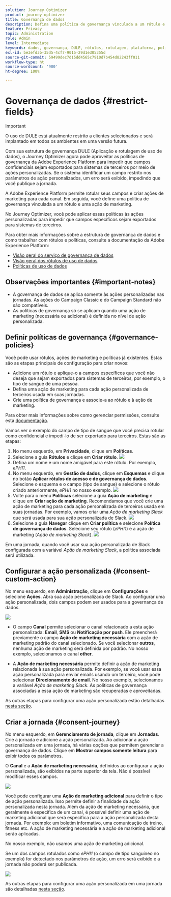 ```yaml
---
solution: Journey Optimizer
product: journey optimizer
title: Governança de dados
description: Defina uma política de governança vinculada a um rótulo e uma ação de marketing
feature: Privacy
topic: Administration
role: Admin
level: Intermediate
keywords: dados, governança, DULE, rótulos, rotulagem, plataforma, política
exl-id: be3efd3b-35d5-4cf7-9015-29d1e305355d
source-git-commit: 59499dec7d15dd4565c7910d7b454d82243ff011
workflow-type: ht
source-wordcount: '900'
ht-degree: 100%

---
```


# Governança de dados {#restrict-fields}


>[!IMPORTANT]
>
>O uso de DULE está atualmente restrito a clientes selecionados e será implantado em todos os ambientes em uma versão futura.

Com sua estrutura de governança DULE (Aplicação e rotulagem de uso de dados), o Journey Optimizer agora pode aproveitar as políticas de governança da Adobe Experience Platform para impedir que campos confidenciais sejam exportados para sistemas de terceiros por meio de ações personalizadas. Se o sistema identificar um campo restrito nos parâmetros de ação personalizados, um erro será exibido, impedindo que você publique a jornada.

A Adobe Experience Platform permite rotular seus campos e criar ações de marketing para cada canal. Em seguida, você define uma política de governança vinculada a um rótulo e uma ação de marketing.

No Journey Optimizer, você pode aplicar essas políticas às ações personalizadas para impedir que campos específicos sejam exportados para sistemas de terceiros.

Para obter mais informações sobre a estrutura de governança de dados e como trabalhar com rótulos e políticas, consulte a documentação da Adobe Experience Platform:

* [Visão geral do serviço de governança de dados](https://experienceleague.adobe.com/docs/experience-platform/data-governance/home.html?lang=pt-BR)
* [Visão geral dos rótulos de uso de dados](https://experienceleague.adobe.com/docs/experience-platform/data-governance/labels/overview.html?lang=pt-BR)
* [Políticas de uso de dados](https://experienceleague.adobe.com/docs/experience-platform/data-governance/policies/overview.html?lang=pt-BR)

## Observações importantes {#important-notes}

* A governança de dados se aplica somente às ações personalizadas nas jornadas. As ações do Campaign Classic e do Campaign Standard não são compatíveis.
* As políticas de governança só se aplicam quando uma ação de marketing (necessária ou adicional) é definida no nível de ação personalizada.

## Definir políticas de governança {#governance-policies}

Você pode usar rótulos, ações de marketing e políticas já existentes. Estas são as etapas principais de configuração para criar novos:

* Adicione um rótulo e aplique-o a campos específicos que você não deseja que sejam exportados para sistemas de terceiros, por exemplo, o tipo de sangue de uma pessoa.
* Defina uma ação de marketing para cada ação personalizada de terceiros usada em suas jornadas.
* Crie uma política de governança e associe-a ao rótulo e à ação de marketing.

Para obter mais informações sobre como gerenciar permissões, consulte esta [documentação](https://experienceleague.adobe.com/docs/experience-platform/data-governance/policies/user-guide.html?lang=pt-BR#consent-policy).

Vamos ver o exemplo do campo de tipo de sangue que você precisa rotular como confidencial e impedí-lo de ser exportado para terceiros. Estas são as etapas:

1. No menu esquerdo, em **Privacidade**, clique em **Políticas**.
1. Selecione a guia **Rótulos** e clique em **Criar rótulo**.
   ![](assets/action-privacy1.png)
1. Defina um nome e um nome amigável para este rótulo. Por exemplo, _ePHI1_.
1. No menu esquerdo, em **Gestão de dados**, clique em **Esquemas** e clique no botão **Aplicar rótulos de acesso e de governança de dados**. Selecione o esquema e o campo (tipo de sangue) e selecione o rótulo criado anteriormente, _ePHI1_ no nosso exemplo.
   ![](assets/action-privacy3.png)
1. Volte para o menu **Políticas** selecione a guia **Ação de marketing** e clique em **Criar ação de marketing**. Recomendamos que você crie uma ação de marketing para cada ação personalizada de terceiros usada em suas jornadas. Por exemplo, vamos criar uma _Ação de marketing Slack_ que será usada para sua ação personalizada de Slack.
   ![](assets/action-privacy4.png)
1. Selecione a guia **Navegar** clique em **Criar política** e selecione **Política de governança de dados**. Selecione seu rótulo (_ePHI1_) e a ação de marketing (_Ação de marketing Slack_).
   ![](assets/action-privacy5.png)

Em uma jornada, quando você usar sua ação personalizada de Slack configurada com a variável _Ação de marketing Slack_, a política associada será utilizada.

## Configurar a ação personalizada {#consent-custom-action}

No menu esquerdo, em **Administração**, clique em **Configurações** e selecione **Ações**. Abra sua ação personalizada de Slack. Ao configurar uma ação personalizada, dois campos podem ser usados para a governança de dados.

![](assets/action-privacy6.png)

* O campo **Canal** permite selecionar o canal relacionado a esta ação personalizada: **Email**, **SMS** ou **Notificação por push**. Ele preencherá previamente o campo **Ação de marketing necessária** com a ação de marketing padrão do canal selecionado. Se você selecionar **outros**, nenhuma ação de marketing será definida por padrão. No nosso exemplo, selecionamos o canal **other**.

* A **Ação de marketing necessária** permite definir a ação de marketing relacionada à sua ação personalizada. Por exemplo, se você usar essa ação personalizada para enviar emails usando um terceiro, você pode selecionar **Direcionamento de email**. No nosso exemplo, selecionamos a variável _Ação de marketing Slack_. As políticas de governança associadas a essa ação de marketing são recuperadas e aproveitadas.

As outras etapas para configurar uma ação personalizada estão detalhadas [nesta seção](../action/about-custom-action-configuration.md#consent-management).

## Criar a jornada {#consent-journey}

No menu esquerdo, em **Gerenciamento de jornada**, clique em **Jornadas**. Crie a jornada e adicione a ação personalizada.  Ao adicionar a ação personalizada em uma jornada, há várias opções que permitem gerenciar a governança de dados. Clique em **Mostrar campos somente leitura** para exibir todos os parâmetros.

O **Canal** e a **Ação de marketing necessária**, definidos ao configurar a ação personalizada, são exibidos na parte superior da tela. Não é possível modificar esses campos.

![](assets/action-privacy7.png)

Você pode configurar uma **Ação de marketing adicional** para definir o tipo de ação personalizada. Isso permite definir a finalidade da ação personalizada nesta jornada. Além da ação de marketing necessária, que geralmente é específica de um canal, é possível definir uma ação de marketing adicional que será específica para a ação personalizada desta jornada. Por exemplo: um boletim informativo, uma comunicação de treino, fitness etc. A ação de marketing necessária e a ação de marketing adicional serão aplicadas.

No nosso exemplo, não usamos uma ação de marketing adicional.

Se um dos campos rotulados como _ePHI1_ (o campo de tipo sanguíneo no exemplo) for detectado nos parâmetros de ação, um erro será exibido e a jornada não poderá ser publicada.

![](assets/action-privacy8.png)

As outras etapas para configurar uma ação personalizada em uma jornada são detalhadas [nesta seção](../building-journeys/using-custom-actions.md).
